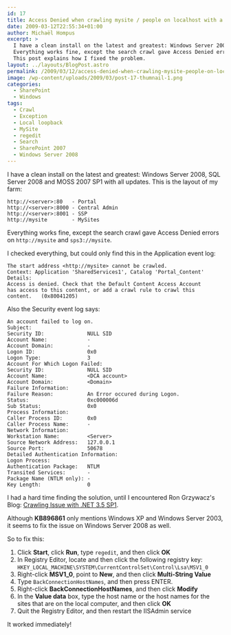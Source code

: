 ```yaml
---
id: 17
title: Access Denied when crawling mysite / people on localhost with a different hostname
date: 2009-03-12T22:55:34+01:00
author: Michaël Hompus
excerpt: >
  I have a clean install on the latest and greatest: Windows Server 2008, SQL Server 2008 and MOSS 2007 SP1 with all updates.
  Everything works fine, except the search crawl gave Access Denied errors on http://mysite and sps3://mysite.
  This post explains how I fixed the problem.
layout: ../layouts/BlogPost.astro
permalink: /2009/03/12/access-denied-when-crawling-mysite-people-on-localhost-with-a-different-hostname/
image: /wp-content/uploads/2009/03/post-17-thumnail-1.png
categories:
  - SharePoint
  - Windows
tags:
  - Crawl
  - Exception
  - Local loopback
  - MySite
  - regedit
  - Search
  - SharePoint 2007
  - Windows Server 2008
---
```


I have a clean install on the latest and greatest: Windows Server 2008, SQL Server 2008 and MOSS 2007 SP1 with all updates.
This is the layout of my farm:

```plain
http://<server>:80   - Portal  
http://<server>:8000 - Central Admin  
http://<server>:8001 - SSP
http://mysite        - MySites
```

Everything works fine, except the search crawl gave Access Denied errors on `http://mysite` and `sps3://mysite`.

<!--more-->

I checked everything, but could only find this in the Application event log:

```plain
The start address <http://mysite> cannot be crawled.
Context: Application 'SharedServices1', Catalog 'Portal_Content'
Details:
Access is denied. Check that the Default Content Access Account
has access to this content, or add a crawl rule to crawl this
content.   (0x80041205)
```

Also the Security event log says:

```plain
An account failed to log on.
Subject:
Security ID:              NULL SID
Account Name:             -
Account Domain:           -
Logon ID:                 0x0
Logon Type:               3
Account For Which Logon Failed:
Security ID:              NULL SID
Account Name:             <DCA account>
Account Domain:           <Domain>
Failure Information:
Failure Reason:           An Error occured during Logon.
Status:                   0xc000006d
Sub Status:               0x0
Process Information:
Caller Process ID:        0x0
Caller Process Name:      -
Network Information:
Workstation Name:         <Server>
Source Network Address:   127.0.0.1
Source Port:              50678
Detailed Authentication Information:
Logon Process:
Authentication Package:   NTLM
Transited Services:       -
Package Name (NTLM only): -
Key Length:               0
```

I had a hard time finding the solution, until I encountered Ron Grzywacz's Blog:
[Crawling Issue with .NET 3.5 SP1](https://techcommunity.microsoft.com/blog/coreinfrastructureandsecurityblog/crawling-issue-with-net-3-5-sp1/333193).

Although **KB896861** only mentions Windows XP and Windows Server 2003, it seems to fix the issue on Windows Server 2008 as well.

So to fix this:

1. Click **Start**, click **Run**, type `regedit`, and then click **OK**
2. In Registry Editor, locate and then click the following registry key: `HKEY_LOCAL_MACHINE\SYSTEM\CurrentControlSet\Control\Lsa\MSV1_0`
3. Right-click **MSV1_0**, point to **New**, and then click **Multi-String Value**
4. Type `BackConnectionHostNames`, and then press ENTER.
5. Right-click **BackConnectionHostNames**, and then click **Modify**
6. In the **Value data** box, type the host name or the host names for the sites that are on the local computer, and then click **OK**
7. Quit the Registry Editor, and then restart the IISAdmin service

It worked immediately!
